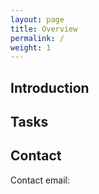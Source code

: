 ```yaml
---
layout: page
title: Overview
permalink: /
weight: 1
---
```


## Introduction



## Tasks




## Contact
Contact email:





